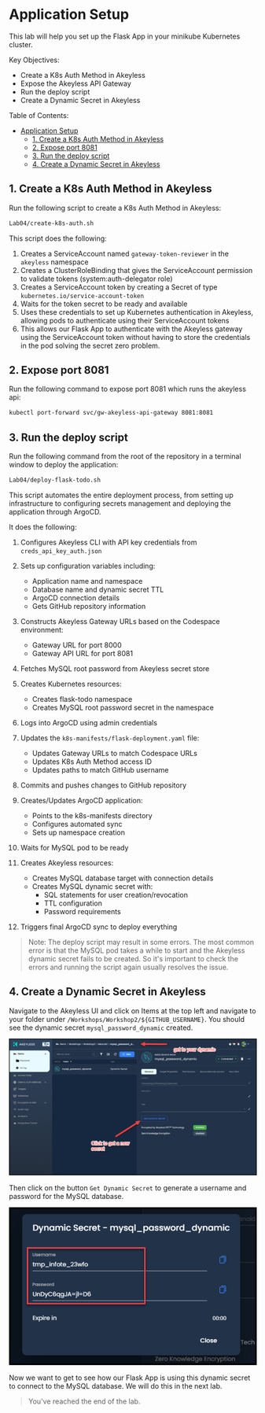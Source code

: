 # Application Setup

This lab will help you set up the Flask App in your minikube Kubernetes cluster.

Key Objectives:
- Create a K8s Auth Method in Akeyless
- Expose the Akeyless API Gateway
- Run the deploy script
- Create a Dynamic Secret in Akeyless 

Table of Contents:

- [Application Setup](#application-setup)
  - [1. Create a K8s Auth Method in Akeyless](#1-create-a-k8s-auth-method-in-akeyless)
  - [2. Expose port 8081](#2-expose-port-8081)
  - [3. Run the deploy script](#3-run-the-deploy-script)
  - [4. Create a Dynamic Secret in Akeyless](#4-create-a-dynamic-secret-in-akeyless)

## 1. Create a K8s Auth Method in Akeyless

Run the following script to create a K8s Auth Method in Akeyless:

```bash
Lab04/create-k8s-auth.sh
```

This script does the following:

1. Creates a ServiceAccount named `gateway-token-reviewer` in the `akeyless` namespace
2. Creates a ClusterRoleBinding that gives the ServiceAccount permission to validate tokens (system:auth-delegator role)
3. Creates a ServiceAccount token by creating a Secret of type `kubernetes.io/service-account-token`
4. Waits for the token secret to be ready and available
5. Uses these credentials to set up Kubernetes authentication in Akeyless, allowing pods to authenticate using their ServiceAccount tokens
6. This allows our Flask App to authenticate with the Akeyless gateway using the ServiceAccount token without having to store the credentials in the pod solving the secret zero problem.


## 2. Expose port 8081

Run the following command to expose port 8081 which runs the akeyless api:

```bash
kubectl port-forward svc/gw-akeyless-api-gateway 8081:8081
```

## 3. Run the deploy script

Run the following command from the root of the repository in a terminal window to deploy the application:

```bash
Lab04/deploy-flask-todo.sh
```

This script automates the entire deployment process, from setting up infrastructure to configuring secrets management and deploying the application through ArgoCD.

It does the following:

1. Configures Akeyless CLI with API key credentials from `creds_api_key_auth.json`

2. Sets up configuration variables including:
   - Application name and namespace
   - Database name and dynamic secret TTL
   - ArgoCD connection details
   - Gets GitHub repository information

3. Constructs Akeyless Gateway URLs based on the Codespace environment:
   - Gateway URL for port 8000
   - Gateway API URL for port 8081

4. Fetches MySQL root password from Akeyless secret store

5. Creates Kubernetes resources:
   - Creates flask-todo namespace
   - Creates MySQL root password secret in the namespace

6. Logs into ArgoCD using admin credentials

7. Updates the `k8s-manifests/flask-deployment.yaml` file:
   - Updates Gateway URLs to match Codespace URLs
   - Updates K8s Auth Method access ID
   - Updates paths to match GitHub username

8. Commits and pushes changes to GitHub repository

9. Creates/Updates ArgoCD application:
   - Points to the k8s-manifests directory
   - Configures automated sync
   - Sets up namespace creation

10. Waits for MySQL pod to be ready

11. Creates Akeyless resources:
    - Creates MySQL database target with connection details
    - Creates MySQL dynamic secret with:
      - SQL statements for user creation/revocation
      - TTL configuration
      - Password requirements

12. Triggers final ArgoCD sync to deploy everything


> Note: The deploy script may result in some errors. The most common error is that the MySQL pod takes a while to start and the Akeyless dynamic secret fails to be created. So it's important to check the errors and running the script again usually resolves the issue. 

## 4. Create a Dynamic Secret in Akeyless

Navigate to the Akeyless UI and click on Items at the top left and navigate to your folder under `/Workshops/Workshop2/${GITHUB_USERNAME}`. You should see the dynamic secret `mysql_password_dynamic` created.

![Akeyless UI](../images/get-dynamic-secret.png)

Then click on the button `Get Dynamic Secret` to generate a username and password for the MySQL database.

![Akeyless UI](../images/create-a-mysql-dynamic-secret.png)

Now we want to get to see how our Flask App is using this dynamic secret to connect to the MySQL database. We will do this in the next lab.

> You've reached the end of the lab.
